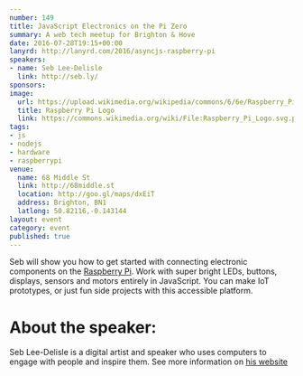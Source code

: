 ```yaml
---
number: 149
title: JavaScript Electronics on the Pi Zero
summary: A web tech meetup for Brighton & Hove
date: 2016-07-28T19:15+00:00
lanyrd: http://lanyrd.com/2016/asyncjs-raspberry-pi
speakers:
- name: Seb Lee-Delisle
  link: http://seb.ly/
sponsors:
image:
  url: https://upload.wikimedia.org/wikipedia/commons/6/6e/Raspberry_Pi_Logo.svg.png
  title: Raspberry Pi Logo
  link: https://commons.wikimedia.org/wiki/File:Raspberry_Pi_Logo.svg.png
tags:
- js
- nodejs
- hardware
- raspberrypi
venue:
  name: 68 Middle St
  link: http://68middle.st
  location: http://goo.gl/maps/dxEiT
  address: Brighton, BN1
  latlong: 50.82116,-0.143144
layout: event
category: event
published: true
---
```


Seb will show you how to get started with connecting electronic components on the [Raspberry Pi](https://www.raspberrypi.org). Work with super bright LEDs, buttons, displays, sensors and motors entirely in JavaScript. You can make IoT prototypes, or just fun side projects with this accessible platform.

# About the speaker:

Seb Lee-Delisle is a digital artist and speaker who uses computers to engage with people and inspire them. See more information on [his website](http://seb.ly/about)